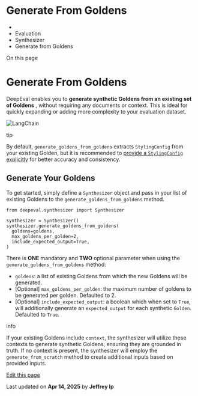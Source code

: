 # Generate From Goldens

  * [](/)
  * Evaluation
  * Synthesizer
  * Generate from Goldens

On this page

# Generate From Goldens

DeepEval enables you to **generate synthetic Goldens from an existing set of Goldens** , without requiring any documents or context. This is ideal for quickly expanding or adding more complexity to your evaluation dataset.

![LangChain](https://confident-docs.s3.us-east-1.amazonaws.com/goldens_from_goldens.svg)

tip

By default, `generate_goldens_from_goldens` extracts `StylingConfig` from your existing Golden, but it is recommended to [provide a `StylingConfig` explicitly](/docs/synthesizer-introduction#styling-options) for better accuracy and consistency.

## Generate Your Goldens​

To get started, simply define a `Synthesizer` object and pass in your list of existing Goldens to the `generate_goldens_from_goldens` method.
    
    
    from deepeval.synthesizer import Synthesizer  
      
    synthesizer = Synthesizer()  
    synthesizer.generate_goldens_from_goldens(  
      goldens=goldens,  
      max_goldens_per_golden=2,  
      include_expected_output=True,  
    )  
    

There is **ONE** mandatory and **TWO** optional parameter when using the `generate_goldens_from_goldens` method:

  * `goldens`: a list of existing Goldens from which the new Goldens will be generated.
  * [Optional] `max_goldens_per_golden`: the maximum number of goldens to be generated per golden. Defaulted to 2.
  * [Optional] `include_expected_output`: a boolean which when set to `True`, will additionally generate an `expected_output` for each synthetic `Golden`. Defaulted to `True`.

info

If your existing Goldens include `context`, the synthesizer will utilize these contexts to generate synthetic Goldens, ensuring they are grounded in truth. If no context is present, the synthesizer will employ the `generate_from_scratch` method to create additional inputs based on provided inputs.

[Edit this page](https://github.com/confident-ai/deepeval/edit/main/docs/docs/synthesizer-generate-from-goldens.mdx)

Last updated on **Apr 14, 2025** by **Jeffrey Ip**
